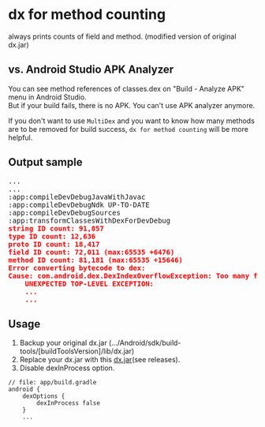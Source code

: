 # dx for method counting

always prints counts of field and method. (modified version of original dx.jar)

## vs. Android Studio APK Analyzer
You can see method references of classes.dex on "Build - Analyze APK" menu in Android Studio.<br/>
But if your build fails, there is no APK. You can't use APK analyzer anymore.

If you don't want to use `MultiDex` and you want to know how many methods are to be removed for build success, `dx for method counting` will be more helpful.

## Output sample
<pre>...
...
:app:compileDevDebugJavaWithJavac
:app:compileDevDebugNdk UP-TO-DATE
:app:compileDevDebugSources
:app:transformClassesWithDexForDevDebug
<b style="color:red">string ID count: 91,857
type ID count: 12,636
proto ID count: 18,417
field ID count: 72,011 (max:65535 +6476)
method ID count: 81,181 (max:65535 +15646)
Error converting bytecode to dex:
Cause: com.android.dex.DexIndexOverflowException: Too many field references: 72011; max is: 65535.
    UNEXPECTED TOP-LEVEL EXCEPTION:
    ...
    ...</b>
</pre>

## Usage
1. Backup your original dx.jar (.../Android/sdk/build-tools/[buildToolsVersion]/lib/dx.jar)
1. Replace your dx.jar with this [dx.jar](https://github.com/b1uec0in/dx/releases/download/1.0/dx.jar)(see releases).
1. Disable dexInProcess option.
```
// file: app/build.gradle
android {
    dexOptions {
        dexInProcess false
    }
    ...
```




